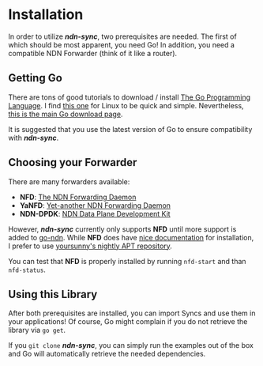 # Installation

In order to utilize ***ndn-sync***, two prerequisites are needed. The first of which should be most apparent, you need Go! In addition, you need a compatible NDN Forwarder (think of it like a router).


## Getting Go

There are tons of good tutorials to download / install [The Go Programming Language](https://go.dev/). I find [this one](https://www.digitalocean.com/community/tutorials/how-to-install-go-on-ubuntu-20-04) for Linux to be quick and simple. Nevertheless, [this is the main Go download page](https://go.dev/dl/).

It is suggested that you use the latest version of Go to ensure compatibility with ***ndn-sync***.


## Choosing your Forwarder

There are many forwarders available:
* **NFD**: [The NDN Forwarding Daemon](https://github.com/named-data/NFD)
* **YaNFD**: [Yet-another NDN Forwarding Daemon](https://github.com/named-data/YaNFD)
* **NDN-DPDK**: [NDN Data Plane Development Kit](https://github.com/usnistgov/ndn-dpdk)

However, ***ndn-sync*** currently only supports **NFD** until more support is added to [go-ndn](https://github.com/zjkmxy/go-ndn). While **NFD** does have [nice documentation](https://named-data.net/doc/NFD/current/INSTALL.html) for installation, I prefer to use [yoursunny's nightly APT repository](https://yoursunny.com/t/2021/NFD-nightly-usage/).

You can test that **NFD** is properly installed by running `nfd-start` and than `nfd-status`.


## Using this Library

After both prerequisites are installed, you can import Syncs and use them in your applications! Of course, Go might complain if you do not retrieve the library via `go get`.

If you `git clone` ***ndn-sync***, you can simply run the examples out of the box and Go will automatically retrieve the needed dependencies.

